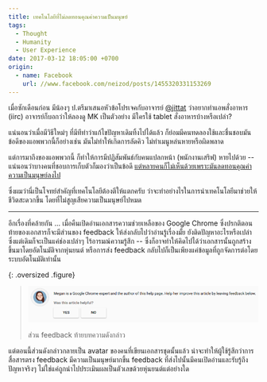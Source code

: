 ```yaml
---
title: เทคโนโลยีที่ไม่ลดทอนคุณค่าความเป็นมนุษย์
tags:
  - Thought
  - Humanity
  - User Experience
date: 2017-03-12 18:05:00 +0700
origin:
  - name: Facebook
    url: //www.facebook.com/neizod/posts/1455320331153269
---
```


เมื่อซักเดือนก่อน มีน้องๆ ป.ตรีมาเสนอหัวข้อโปรเจคกับอาจารย์ [@jittat][] ว่าอยากทำแอพสั่งอาหาร (iirc) อาจารย์ก็บอกว่าให้ลองดู MK เป็นตัวอย่าง มีใครใช้ tablet สั่งอาหารบ้างหรือเปล่า?

แน่นอนว่าเมื่อมีวิธีใหม่ๆ ที่มีทีท่าว่าแก้ไขปัญหาเดิมทิ้งไปได้แล้ว ก็ย่อมมีคนทดลองใช้และชื่นชอบมัน ข้อดีของแอพพวกนี้ก็อย่างเช่น มันไม่ทำให้เกิดการลัดคิว ไม่ทำเมนูหล่นหายหรือผิดพลาด

แต่การมาถึงของแอพพวกนี้ ก็ทำให้การมีปฏิสัมพันธ์กับคนแปลกหน้า (พนักงานเสริฟ) หายไปด้วย -- แน่นอนว่าบางคนที่ชอบการเก็บตัวก็มองว่าเป็นข้อดี [แต่หลายคนก็ไม่เห็นด้วยเพราะมันลดทอนคุณค่าความเป็นมนุษย์ลงไป][strangers necessity]

ซึ่งผมว่านี่เป็นโจทย์สำคัญที่เทคโนโลยีต้องตีให้แตกครับ ว่าจะทำอย่างไรในการนำเทคโนโลยีมาช่วยให้ชีวิตสะดวกขึ้น โดยที่ไม่สูญเสียความเป็นมนุษย์ไปหมด

---

อีกเรื่องที่คล้ายกัน ... เมื่อคืนเปิดอ่านเอกสารความช่วยเหลือของ Google Chrome ซึ่งปรกติตอนท้ายของเอกสารก็จะมีส่วนของ feedback ให้ส่งกลับไปว่าอ่านรู้เรื่องมั้ย ยังติดปัญหาอะไรหรือเปล่า ซึ่งแต่เดิมก็จะเป็นแค่ช่องเปล่าๆ ไร้อารมณ์ความรู้สึก -- ซึ่งก็อาจทำให้คิดไปได้ว่าเอกสารนั้นถูกสร้างขึ้นมาโดยอัตโนมัติจากหุ่นยนต์ หรือการส่ง feedback กลับไปก็เป็นเพียงแค่ข้อมูลที่ถูกจัดการต่อโดยระบบอัตโนมัติเท่านั้น

{: .oversized .figure}
> ![](/images/program/misc/google-feedback.png)
>
> ส่วน feedback ท้ายบทความดังกล่าว

แต่ตอนนี้ส่วนดังกล่าวกลายเป็น avatar ของคนที่เขียนเอกสารชุดนั้นแล้ว น่าจะทำให้ผู้ใช้รู้สึกว่าการสื่อสารตรง feedback มีความเป็นมนุษย์มากขึ้น feedback ที่ส่งไปนั้นมีคนเปิดอ่านและรับรู้ถึงปัญหาจริงๆ ไม่ใช่แค่ถูกนำไปประเมินผลเป็นตัวเลขด้วยหุ่นยนต์แต่อย่างใด


[@jittat]: //twitter.com/jittat
[strangers necessity]: //digianthro.wordpress.com/2017/03/12/%E0%B8%84%E0%B8%A7%E0%B8%B2%E0%B8%A1%E0%B8%88%E0%B8%B3%E0%B9%80%E0%B8%9B%E0%B9%87%E0%B8%99%E0%B8%82%E0%B8%AD%E0%B8%87%E0%B8%84%E0%B8%99%E0%B9%81%E0%B8%9B%E0%B8%A5%E0%B8%81%E0%B8%AB%E0%B8%99%E0%B9%89/

